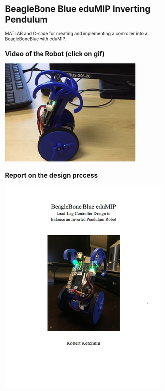 # BeagleBone Blue eduMIP Inverting Pendulum

MATLAB and C-code for creating and implementing a controller into a BeagleBoneBlue with eduMIP.

## Video of the Robot (click on gif)
[![balancing gif](./images/balancing.gif)](https://www.youtube.com/watch?v=53ShETFpYco)

## Report on the design process
[![Report title page](./images/report_title_page.jpg)](./eduMIP_report.pdf)
